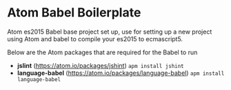 # Atom Babel Boilerplate
Atom es2015 Babel base project set up, use for setting up a new project using Atom and babel to compile your es2015 to ecmascript5.

Below are the Atom packages that are required for the Babel to run


- **jslint** (https://atom.io/packages/jshint) `apm install jshint`
- **language-babel** (https://atom.io/packages/language-babel) `apm install language-babel`
